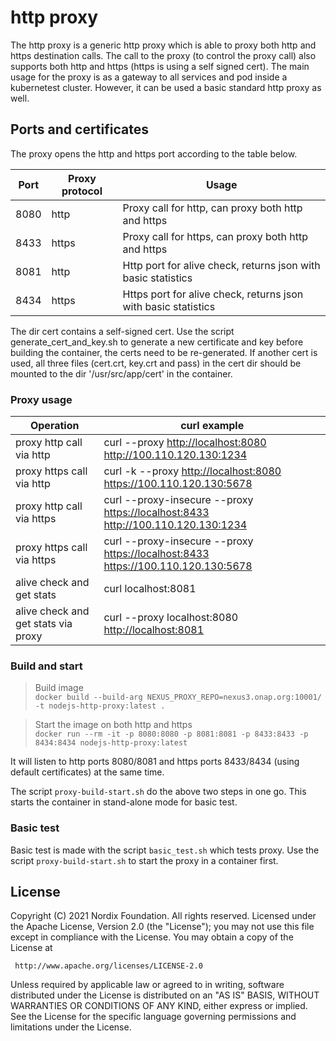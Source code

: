 # http proxy

The http proxy is a generic http proxy which is able to proxy both http and https destination calls.
The call to the proxy (to control the proxy call) also supports both http and https (https is using a self signed cert).
The main usage for the proxy is as a gateway to all services and pod inside a kubernetest cluster.
However, it can be used a basic standard http proxy as well.

## Ports and certificates

The proxy opens the http and https port according to the table below.

| Port     | Proxy protocol | Usage |
| -------- | ------ |----- |
| 8080     | http   | Proxy call for http, can proxy both http and https |
| 8433     | https  | Proxy call for https, can proxy both http and https |
| 8081     | http   | Http port for alive check, returns json with basic statistics |
| 8434     | https  | Https port for alive check, returns json with basic statistics |

The dir cert contains a self-signed cert. Use the script generate_cert_and_key.sh to generate a new certificate and key before building the container, the certs need to be re-generated. If another cert is used, all three files (cert.crt, key.crt and pass) in the cert dir should be mounted to the dir '/usr/src/app/cert' in the container.

### Proxy usage

| Operation | curl example |
| --------- | ------------ |
| proxy http call via http | curl --proxy <http://localhost:8080> <http://100.110.120.130:1234> |
| proxy https call via http | curl -k --proxy <http://localhost:8080> <https://100.110.120.130:5678> |
| proxy http call via https | curl --proxy-insecure --proxy <https://localhost:8433> <http://100.110.120.130:1234> |
| proxy https call via https | curl --proxy-insecure --proxy <https://localhost:8433> <https://100.110.120.130:5678> |
| alive check and get stats | curl localhost:8081 |
| alive check and get stats via proxy |  curl --proxy localhost:8080 <http://localhost:8081> |

### Build and start

>Build image<br>
```docker build --build-arg NEXUS_PROXY_REPO=nexus3.onap.org:10001/ -t nodejs-http-proxy:latest .```

>Start the image on both http and https<br>
```docker run --rm -it -p 8080:8080 -p 8081:8081 -p 8433:8433 -p 8434:8434 nodejs-http-proxy:latest```

It will listen to http ports 8080/8081 and https ports 8433/8434 (using default certificates) at the same time.

The script ```proxy-build-start.sh``` do the above two steps in one go. This starts the container in stand-alone mode for basic test.<br>

### Basic test

Basic test is made with the script ```basic_test.sh``` which tests proxy. Use the script ```proxy-build-start.sh``` to start the proxy in a container first.

## License

Copyright (C) 2021 Nordix Foundation. All rights reserved.
Licensed under the Apache License, Version 2.0 (the "License");
you may not use this file except in compliance with the License.
You may obtain a copy of the License at

     http://www.apache.org/licenses/LICENSE-2.0

Unless required by applicable law or agreed to in writing, software
distributed under the License is distributed on an "AS IS" BASIS,
WITHOUT WARRANTIES OR CONDITIONS OF ANY KIND, either express or implied.
See the License for the specific language governing permissions and
limitations under the License.
